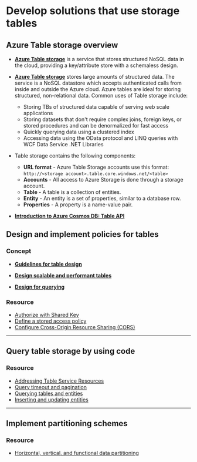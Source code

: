 # Develop solutions that use storage tables

## Azure Table storage overview

- [**Azure Table storage**](https://docs.microsoft.com/en-us/azure/cosmos-db/table-storage-overview) is a service that stores structured NoSQL data in the cloud, providing a key/attribute store with a schemaless design.

- [**Azure Table storage**](https://docs.microsoft.com/en-us/azure/cosmos-db/table-storage-overview#what-is-table-storage) stores large amounts of structured data. The service is a NoSQL datastore which accepts authenticated calls from inside and outside the Azure cloud. Azure tables are ideal for storing structured, non-relational data. Common uses of Table storage include:
    - Storing TBs of structured data capable of serving web scale applications
    - Storing datasets that don't require complex joins, foreign keys, or stored procedures and can be denormalized for fast access
    - Quickly querying data using a clustered index
    - Accessing data using the OData protocol and LINQ queries with WCF Data Service .NET Libraries

- Table storage contains the following components:
    - **URL format** - Azure Table Storage accounts use this format: ```http://<storage account>.table.core.windows.net/<table>```
    - **Accounts** - All access to Azure Storage is done through a storage account.
    - **Table** - A table is a collection of entities.
    - **Entity** - An entity is a set of properties, similar to a database row.
    - **Properties** - A property is a name-value pair.
    
- [**Introduction to Azure Cosmos DB: Table API**](https://docs.microsoft.com/en-us/azure/cosmos-db/table-introduction)

## Design and implement policies for tables

### Concept
    
- [**Guidelines for table design**](https://docs.microsoft.com/en-us/azure/storage/tables/table-storage-design-guidelines)

- [**Design scalable and performant tables**](https://docs.microsoft.com/en-us/azure/storage/tables/table-storage-design)

- [**Design for querying**](https://docs.microsoft.com/en-us/azure/storage/tables/table-storage-design-for-query)

### Resource

- [Authorize with Shared Key](https://docs.microsoft.com/en-us/rest/api/storageservices/authorize-with-shared-key)
- [Define a stored access policy](https://docs.microsoft.com/en-us/rest/api/storageservices/define-stored-access-policy)
- [Configure Cross-Origin Resource Sharing (CORS)](https://docs.microsoft.com/en-us/azure/cosmos-db/how-to-configure-cross-origin-resource-sharing)
    
---- 

## Query table storage by using code

### Resource

- [Addressing Table Service Resources](https://docs.microsoft.com/en-us/rest/api/storageservices/addressing-table-service-resources)
- [Query timeout and pagination](https://docs.microsoft.com/en-us/rest/api/storageservices/query-timeout-and-pagination)
- [Querying tables and entities](https://docs.microsoft.com/en-us/rest/api/storageservices/querying-tables-and-entities)
- [Inserting and updating entities](https://docs.microsoft.com/en-us/rest/api/storageservices/inserting-and-updating-entities)

----

## Implement partitioning schemes

### Resource

- [Horizontal, vertical, and functional data partitioning](https://docs.microsoft.com/en-us/azure/architecture/best-practices/data-partitioning)
